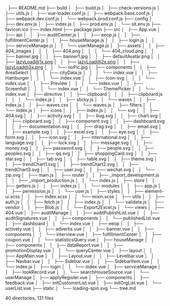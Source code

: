 .
├── README.md
├── build
│   ├── build.js
│   ├── check-versions.js
│   ├── utils.js
│   ├── vue-loader.conf.js
│   ├── webpack.base.conf.js
│   ├── webpack.dev.conf.js
│   └── webpack.prod.conf.js
├── config
│   ├── dev.env.js
│   ├── index.js
│   ├── prod.env.js
│   └── sit.env.js
├── favicon.ico
├── index.html
├── package.json
├── src
│   ├── App.vue
│   ├── api
│   │   ├── auditCenter.js
│   │   ├── eeop.js
│   │   ├── fulfillmentCenter.js
│   │   ├── houseManage.js
│   │   ├── login.js
│   │   ├── serviceManage.js
│   │   └── userManage.js
│   ├── assets
│   │   ├── 404_images
│   │   │   ├── 404.png
│   │   │   └── 404_cloud.png
│   │   ├── banner.jpg
│   │   ├── banner1.jpg
│   │   ├── defaultAvatar.png
│   │   ├── lazyLoad@1x.png
│   │   ├── lazyLoad@2x.png
│   │   ├── lazyLoad@3x.png
│   │   └── noPic.jpg
│   ├── components
│   │   ├── AreaSelect
│   │   │   ├── cityData.js
│   │   │   └── index.vue
│   │   ├── Hamburger
│   │   │   └── index.vue
│   │   ├── Icon-svg
│   │   │   └── index.vue
│   │   ├── Preview
│   │   │   └── index.vue
│   │   ├── Screenfull
│   │   │   └── index.vue
│   │   └── ThemePicker
│   │       └── index.vue
│   ├── directive
│   │   ├── clipboard
│   │   │   ├── clipboard.js
│   │   │   └── index.js
│   │   ├── sticky.js
│   │   └── waves
│   │       ├── index.js
│   │       ├── waves.css
│   │       └── waves.js
│   ├── filters
│   │   └── index.js
│   ├── icons
│   │   ├── index.js
│   │   └── svg
│   │       ├── 404.svg
│   │       ├── activity.svg
│   │       ├── bug.svg
│   │       ├── chart.svg
│   │       ├── clipboard.svg
│   │       ├── component.svg
│   │       ├── dashboard.svg
│   │       ├── documentation.svg
│   │       ├── drag.svg
│   │       ├── email.svg
│   │       ├── example.svg
│   │       ├── excel.svg
│   │       ├── eye.svg
│   │       ├── form.svg
│   │       ├── icon.svg
│   │       ├── international.svg
│   │       ├── language.svg
│   │       ├── lock.svg
│   │       ├── message.svg
│   │       ├── money.svg
│   │       ├── password.svg
│   │       ├── people.svg
│   │       ├── peoples.svg
│   │       ├── qq.svg
│   │       ├── shoppingCard.svg
│   │       ├── star.svg
│   │       ├── tab.svg
│   │       ├── table.svg
│   │       ├── theme.svg
│   │       ├── trendChart1.svg
│   │       ├── trendChart2.svg
│   │       ├── trendChart3.svg
│   │       ├── user.svg
│   │       ├── wechat.svg
│   │       └── zip.svg
│   ├── main.js
│   ├── router
│   │   ├── _import_development.js
│   │   ├── _import_production.js
│   │   └── index.js
│   ├── store
│   │   ├── getters.js
│   │   ├── index.js
│   │   └── modules
│   │       ├── app.js
│   │       ├── permission.js
│   │       └── user.js
│   ├── styles
│   │   ├── element-ui.scss
│   │   ├── index.scss
│   │   └── mixin.scss
│   ├── utils
│   │   ├── auth.js
│   │   ├── fetch.js
│   │   ├── index.js
│   │   └── validate.js
│   ├── vendor
│   │   ├── Blob.js
│   │   └── Export2Excel.js
│   └── views
│       ├── 404.vue
│       ├── auditManage
│       │   ├── auditPublishList.vue
│       │   ├── auditSignatures.vue
│       │   ├── components
│       │   └── publishedList.vue
│       ├── dashboard
│       │   └── index.vue
│       ├── eeop
│       │   ├── activety.vue
│       │   ├── advertis.vue
│       │   ├── banner.vue
│       │   ├── components
│       │   └── interview.vue
│       ├── fulfillmentCenter
│       │   ├── coupon.vue
│       │   └── statisticsQuery.vue
│       ├── houseManage
│       │   ├── components
│       │   ├── dataReport.vue
│       │   ├── promotionDisplay.vue
│       │   └── queryCenter.vue
│       ├── layout
│       │   ├── AppMain.vue
│       │   ├── Layout.vue
│       │   ├── Levelbar.vue
│       │   ├── Navbar.vue
│       │   ├── Sidebar.vue
│       │   ├── SidebarItem.vue
│       │   └── index.js
│       ├── login
│       │   └── index.vue
│       ├── serviceManage
│       │   ├── lookRecord.vue
│       │   └── searchHouseSource.vue
│       └── userManage
│           ├── applyRegister.vue
│           ├── components
│           ├── feedback.vue
│           ├── initCustomerList.vue
│           ├── initOrgList.vue
│           └── userList.vue
├── static
│   └── loading-spin.svg
└── tree.md

40 directories, 131 files
